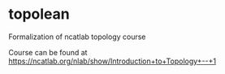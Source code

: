 # topolean
Formalization of ncatlab topology course

Course can be found at https://ncatlab.org/nlab/show/Introduction+to+Topology+--+1
